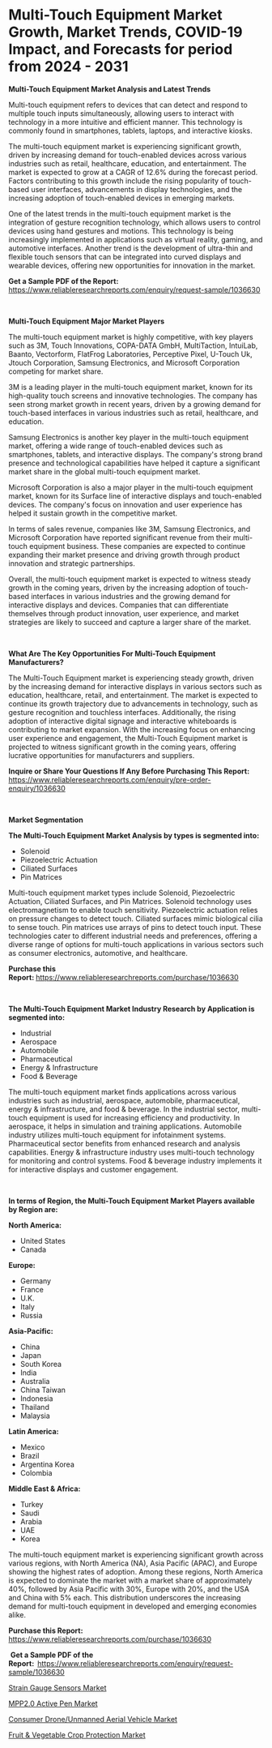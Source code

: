 <p><h1>Multi-Touch Equipment Market Growth, Market Trends, COVID-19 Impact, and Forecasts for period from 2024 - 2031</h1></p><p><strong>Multi-Touch Equipment Market Analysis and Latest Trends</strong></p>
<p><p>Multi-touch equipment refers to devices that can detect and respond to multiple touch inputs simultaneously, allowing users to interact with technology in a more intuitive and efficient manner. This technology is commonly found in smartphones, tablets, laptops, and interactive kiosks.</p><p>The multi-touch equipment market is experiencing significant growth, driven by increasing demand for touch-enabled devices across various industries such as retail, healthcare, education, and entertainment. The market is expected to grow at a CAGR of 12.6% during the forecast period. Factors contributing to this growth include the rising popularity of touch-based user interfaces, advancements in display technologies, and the increasing adoption of touch-enabled devices in emerging markets.</p><p>One of the latest trends in the multi-touch equipment market is the integration of gesture recognition technology, which allows users to control devices using hand gestures and motions. This technology is being increasingly implemented in applications such as virtual reality, gaming, and automotive interfaces. Another trend is the development of ultra-thin and flexible touch sensors that can be integrated into curved displays and wearable devices, offering new opportunities for innovation in the market.</p></p>
<p><strong>Get a Sample PDF of the Report:&nbsp;</strong> <a href="https://www.reliableresearchreports.com/enquiry/request-sample/1036630">https://www.reliableresearchreports.com/enquiry/request-sample/1036630</a></p>
<p>&nbsp;</p>
<p><strong>Multi-Touch Equipment Major Market Players</strong></p>
<p><p>The multi-touch equipment market is highly competitive, with key players such as 3M, Touch Innovations, COPA-DATA GmbH, MultiTaction, IntuiLab, Baanto, Vectorform, FlatFrog Laboratories, Perceptive Pixel, U-Touch Uk, Jtouch Corporation, Samsung Electronics, and Microsoft Corporation competing for market share.</p><p>3M is a leading player in the multi-touch equipment market, known for its high-quality touch screens and innovative technologies. The company has seen strong market growth in recent years, driven by a growing demand for touch-based interfaces in various industries such as retail, healthcare, and education.</p><p>Samsung Electronics is another key player in the multi-touch equipment market, offering a wide range of touch-enabled devices such as smartphones, tablets, and interactive displays. The company's strong brand presence and technological capabilities have helped it capture a significant market share in the global multi-touch equipment market.</p><p>Microsoft Corporation is also a major player in the multi-touch equipment market, known for its Surface line of interactive displays and touch-enabled devices. The company's focus on innovation and user experience has helped it sustain growth in the competitive market.</p><p>In terms of sales revenue, companies like 3M, Samsung Electronics, and Microsoft Corporation have reported significant revenue from their multi-touch equipment business. These companies are expected to continue expanding their market presence and driving growth through product innovation and strategic partnerships.</p><p>Overall, the multi-touch equipment market is expected to witness steady growth in the coming years, driven by the increasing adoption of touch-based interfaces in various industries and the growing demand for interactive displays and devices. Companies that can differentiate themselves through product innovation, user experience, and market strategies are likely to succeed and capture a larger share of the market.</p></p>
<p>&nbsp;</p>
<p><strong>What Are The Key Opportunities For Multi-Touch Equipment Manufacturers?</strong></p>
<p><p>The Multi-Touch Equipment market is experiencing steady growth, driven by the increasing demand for interactive displays in various sectors such as education, healthcare, retail, and entertainment. The market is expected to continue its growth trajectory due to advancements in technology, such as gesture recognition and touchless interfaces. Additionally, the rising adoption of interactive digital signage and interactive whiteboards is contributing to market expansion. With the increasing focus on enhancing user experience and engagement, the Multi-Touch Equipment market is projected to witness significant growth in the coming years, offering lucrative opportunities for manufacturers and suppliers.</p></p>
<p><strong>Inquire or Share Your Questions If Any Before Purchasing This Report:</strong> <a href="https://www.reliableresearchreports.com/enquiry/pre-order-enquiry/1036630">https://www.reliableresearchreports.com/enquiry/pre-order-enquiry/1036630</a></p>
<p>&nbsp;</p>
<p><strong>Market Segmentation</strong></p>
<p><strong>The Multi-Touch Equipment Market Analysis by types is segmented into:</strong></p>
<p><ul><li>Solenoid</li><li>Piezoelectric Actuation</li><li>Ciliated Surfaces</li><li>Pin Matrices</li></ul></p>
<p><p>Multi-touch equipment market types include Solenoid, Piezoelectric Actuation, Ciliated Surfaces, and Pin Matrices. Solenoid technology uses electromagnetism to enable touch sensitivity. Piezoelectric actuation relies on pressure changes to detect touch. Ciliated surfaces mimic biological cilia to sense touch. Pin matrices use arrays of pins to detect touch input. These technologies cater to different industrial needs and preferences, offering a diverse range of options for multi-touch applications in various sectors such as consumer electronics, automotive, and healthcare.</p></p>
<p><strong>Purchase this Report:&nbsp;</strong><a href="https://www.reliableresearchreports.com/purchase/1036630">https://www.reliableresearchreports.com/purchase/1036630</a></p>
<p>&nbsp;</p>
<p><strong>The Multi-Touch Equipment Market Industry Research by Application is segmented into:</strong></p>
<p><ul><li>Industrial</li><li>Aerospace</li><li>Automobile</li><li>Pharmaceutical</li><li>Energy & Infrastructure</li><li>Food & Beverage</li></ul></p>
<p><p>The multi-touch equipment market finds applications across various industries such as industrial, aerospace, automobile, pharmaceutical, energy & infrastructure, and food & beverage. In the industrial sector, multi-touch equipment is used for increasing efficiency and productivity. In aerospace, it helps in simulation and training applications. Automobile industry utilizes multi-touch equipment for infotainment systems. Pharmaceutical sector benefits from enhanced research and analysis capabilities. Energy & infrastructure industry uses multi-touch technology for monitoring and control systems. Food & beverage industry implements it for interactive displays and customer engagement.</p></p>
<p>&nbsp;</p>
<p><strong>In terms of Region, the Multi-Touch Equipment Market Players available by Region are:</strong></p>
<p>
    <p> <strong> North America: </strong>
        <ul>
            <li>United States</li>
            <li>Canada</li>
        </ul>
        </p> 
    <p> <strong> Europe: </strong>
        <ul>
            <li>Germany</li>
            <li>France</li>
            <li>U.K.</li>
            <li>Italy</li>
            <li>Russia</li>
        </ul>
        </p> 
    <p> <strong> Asia-Pacific: </strong>
        <ul>
            <li>China</li>
            <li>Japan</li>
            <li>South Korea</li>
            <li>India</li>
            <li>Australia</li>
            <li>China Taiwan</li>
            <li>Indonesia</li>
            <li>Thailand</li>
            <li>Malaysia</li>
        </ul>
        </p> 
    <p> <strong> Latin America: </strong>
        <ul>
            <li>Mexico</li>
            <li>Brazil</li>
            <li>Argentina Korea</li>
            <li>Colombia</li>
        </ul>
        </p> 
    <p> <strong> Middle East & Africa: </strong>
        <ul>
            <li>Turkey</li>
            <li>Saudi</li>
            <li>Arabia</li>
            <li>UAE</li>
            <li>Korea</li>
        </ul>
    </p>
    </p>
<p><p>The multi-touch equipment market is experiencing significant growth across various regions, with North America (NA), Asia Pacific (APAC), and Europe showing the highest rates of adoption. Among these regions, North America is expected to dominate the market with a market share of approximately 40%, followed by Asia Pacific with 30%, Europe with 20%, and the USA and China with 5% each. This distribution underscores the increasing demand for multi-touch equipment in developed and emerging economies alike.</p></p>
<p><strong>Purchase this Report: </strong><a href="https://www.reliableresearchreports.com/purchase/1036630">https://www.reliableresearchreports.com/purchase/1036630</a></p>
<p>&nbsp;<strong>Get a Sample PDF of the Report:&nbsp;&nbsp;</strong><a href="https://www.reliableresearchreports.com/enquiry/request-sample/1036630">https://www.reliableresearchreports.com/enquiry/request-sample/1036630</a></p>
<p><strong></strong></p>
<p><p><a href="https://github.com/Whitneyboyettebo9kiw7yr13/Market-Research-Report-List-1/blob/main/strain-gauge-sensors-market.md">Strain Gauge Sensors Market</a></p><p><a href="https://github.com/jhcraigie/Market-Research-Report-List-1/blob/main/mpp20-active-pen-market.md">MPP2.0 Active Pen Market</a></p><p><a href="https://github.com/sonuprakash1/Market-Research-Report-List-1/blob/main/consumer-droneunmanned-aerial-vehicle-market.md">Consumer Drone/Unmanned Aerial Vehicle Market</a></p><p><a href="https://github.com/PeterParrish5/Market-Research-Report-List-3/blob/main/fruit-vegetable-crop-protection-market.md">Fruit & Vegetable Crop Protection Market</a></p></p>